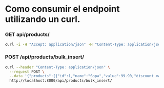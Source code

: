 # Como consumir el endpoint utilizando un curl.

### GET api/products/

```bash
curl -i -H "Accept: application/json" -H "Content-Type: application/json" -X GET http://localhost:8000/api/products/
```

### POST /api/products/bulk_insert/

```bash
curl --header "Content-Type: application/json" \
  --request POST \
  --data '{"products":[{"id":1,"name":"Sopa","value":99.90,"discount_value":29.90,"stock": 10}]}' \
  http://localhost:8000/api/products/bulk_insert/
```
